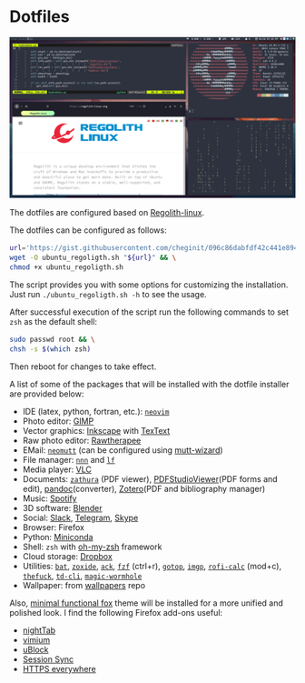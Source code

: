 # Dotfiles

<img src="https://raw.githubusercontent.com/cheginit/dotfiles/master/screenshot.png" width="800">

The dotfiles are configured based on [Regolith-linux](https://regolith-linux.org/).

The dotfiles can be configured as follows:
```bash
url='https://gist.githubusercontent.com/cheginit/096c86dabfdf42c441e894121f4fcab5/raw/ubuntu_regoligth.sh' && \
wget -O ubuntu_regoligth.sh "${url}" && \
chmod +x ubuntu_regoligth.sh
```
The script provides you with some options for customizing the installation. Just run `./ubuntu_regoligth.sh -h` to see the usage.

After successful execution of the script run the following commands to set `zsh` as the default shell:
```bash
sudo passwd root && \
chsh -s $(which zsh)
```
Then reboot for changes to take effect.

A list of some of the packages that will be installed with the dotfile installer are provided below:
- IDE (latex, python, fortran, etc.): [`neovim`](https://github.com/neovim/neovim)
- Photo editor: [GIMP](https://launchpad.net/~otto-kesselgulasch/+archive/ubuntu/gimp)
- Vector graphics: [Inkscape](https://inkscape.org/) with [TexText](https://github.com/textext/textext)
- Raw photo editor: [Rawtherapee](https://launchpad.net/~dhor/+archive/ubuntu/myway)
- EMail: [`neomutt`](https://neomutt.org/) (can be configured using [mutt-wizard](https://github.com/LukeSmithxyz/mutt-wizard))
- File manager: [`nnn`](https://github.com/jarun/nnn) and [`lf`](https://github.com/gokcehan/lf)
- Media player: [VLC](https://www.videolan.org/vlc/index.html)
- Documents: [`zathura`](https://pwmt.org/projects/zathura/) (PDF viewer), [PDFStudioViewer](https://www.qoppa.com/pdfstudioviewer/download/)(PDF forms and edit), [pandoc](https://github.com/jgm/pandoc/releases)(converter), [Zotero](https://www.zotero.org/download/)(PDF and bibliography manager)
- Music: [Spotify](https://snapcraft.io/spotify)
- 3D software: [Blender](https://snapcraft.io/blender)
- Social: [Slack](https://snapcraft.io/slack), [Telegram](https://snapcraft.io/telegram-desktop), [Skype](https://repo.skype.com/latest/)
- Browser: Firefox
- Python: [Miniconda](https://repo.continuum.io/miniconda/)
- Shell: `zsh` with [oh-my-zsh](https://github.com/robbyrussell/oh-my-zsh) framework
- Cloud storage: [Dropbox](https://www.dropbox.com/install-linux)
- Utilities: [`bat`](https://github.com/sharkdp/bat), [`zoxide`](https://github.com/ajeetdsouza/zoxide), [`ack`](https://beyondgrep.com/), [`fzf`](https://github.com/junegunn/fzf.vim) (ctrl+r), [`gotop`](https://github.com/cjbassi/gotop), [`imgp`](https://github.com/jarun/imgp), [`rofi-calc`](https://github.com/svenstaro/rofi-calc) (mod+c), [`thefuck`](https://github.com/nvbn/thefuck), [`td-cli`](https://github.com/darrikonn/td-cli), [`magic-wormhole`](https://magic-wormhole.readthedocs.io/en/latest)
- Wallpaper: from [wallpapers](https://github.com/turing753/wallpapers) repo

Also, [minimal functional fox](https://github.com/turing753/minimal-functional-fox) theme will be installed for a more unified and polished look. I find the following Firefox add-ons useful:
- [nightTab](https://addons.mozilla.org/en-US/firefox/addon/nighttab/)
- [vimium](https://addons.mozilla.org/en-US/firefox/addon/vimium-ff)
- [uBlock](https://addons.mozilla.org/en-US/firefox/addon/ublock-origin)
- [Session Sync](https://addons.mozilla.org/en-US/firefox/addon/session-sync)
- [HTTPS everywhere](https://addons.mozilla.org/en-US/firefox/addon/https-everywhere)
